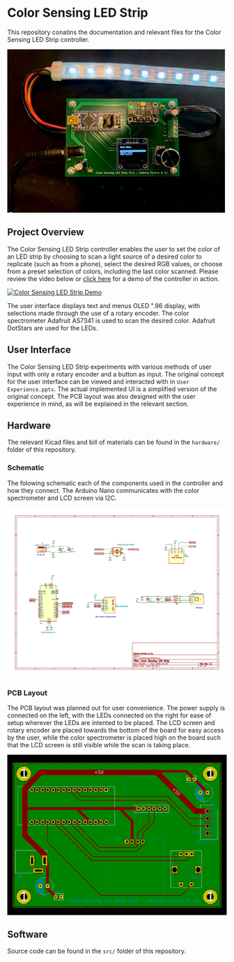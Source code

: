 # Color Sensing LED Strip

This repository conatins the documentation and relevant files for the Color Sensing LED Strip controller. 

<img src="/images/controller.jpg" alt="drawing" width="500"/>


## Project Overview
The Color Sensing LED Strip controller enables the user to set the color of an LED strip by choosing to scan a light source of a desired color to replicate (such as from a phone), select the desired RGB values, or choose from a preset selection of colors, including the last color scanned. Please review the video below or [click here]( https://youtu.be/J2j3cKCgywg) for a demo of the controller in action.


[![Color Sensing LED Strip Demo](http://img.youtube.com/vi/J2j3cKCgywg/0.jpg)](http://www.youtube.com/watch?v=J2j3cKCgywg "Color Sensing LED Strip Demo")

The user interface displays text and menus OLED ".96 display, with selections made through the use of a rotary encoder. The color spectrometer Adafruit AS7341 is used to scan the desired color. Adafruit DotStars are used for the LEDs.

## User Interface 

The Color Sensing LED Strip experiments with various methods of user input with only a rotary encoder and a button as input. The original concept for the user interface can be viewed and interacted with in `User Experience.pptx`. The actual implemented UI is a simplified version of the original concept. The PCB layout was also designed with the user experience in mind, as will be explained in the relevant section.



## Hardware

The relevant Kicad files and bill of materials can be found in the `hardware/` folder of this repository.

### Schematic 

The folowing schematic each of the components used in the controller and how they connect. The Arduino Nano communicates with the color spectrometer and LCD screen via I2C. 


<img src="/images/Schematic_v1.1.png" alt="drawing" width="600"/>

 
### PCB Layout

The PCB layout was planned out for user convenience. The power supply is connected on the left, with the LEDs connected on the right for ease of setup wherever the LEDs are intented to be placed. The LCD screen and rotary encoder are placed towards the bottom of the board for easy access by the user, while the color spectrometer is placed high on the board such that the LCD screen is still visible while the scan is taking place.

 ![](/images/PCB_v1.0.png)
 

## Software 

Source code can be found in the `src/` folder of this repository. 


